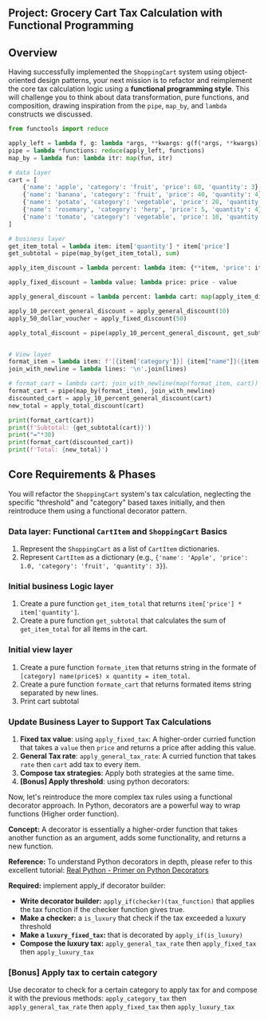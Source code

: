 ## **Project: Grocery Cart Tax Calculation with Functional Programming**

## **Overview**

Having successfully implemented the `ShoppingCart` system using object-oriented design patterns, your next mission is to refactor and reimplement the core tax calculation logic using a **functional programming style**. This will challenge you to think about data transformation, pure functions, and composition, drawing inspiration from the `pipe`, `map_by`, and `lambda` constructs we discussed.
```python
from functools import reduce

apply_left = lambda f, g: lambda *args, **kwargs: g(f(*args, **kwargs))
pipe = lambda *functions: reduce(apply_left, functions)
map_by = lambda fun: lambda itr: map(fun, itr)

# data layer
cart = [
    {'name': 'apple', 'category': 'fruit', 'price': 60, 'quantity': 3},
    {'name': 'banana', 'category': 'fruit', 'price': 40, 'quantity': 4},
    {'name': 'potato', 'category': 'vegetable', 'price': 20, 'quantity': 3},
    {'name': 'rosemary', 'category': 'herp', 'price': 5, 'quantity': 4},
    {'name': 'tomato', 'category': 'vegetable', 'price': 10, 'quantity': 5},
]

# business layer
get_item_total = lambda item: item['quantity'] * item['price']
get_subtotal = pipe(map_by(get_item_total), sum)

apply_item_discount = lambda percent: lambda item: {**item, 'price': item['price'] * (1 - percent / 100)}

apply_fixed_discount = lambda value: lambda price: price - value

apply_general_discount = lambda percent: lambda cart: map(apply_item_discount(percent),cart)

apply_10_percent_general_discount = apply_general_discount(10)
apply_50_dollar_voucher = apply_fixed_discount(50)

apply_total_discount = pipe(apply_10_percent_general_discount, get_subtotal, apply_50_dollar_voucher)


# View layer
format_item = lambda item: f'[{item['category']}] {item["name"]}({item["price"]}$) x {item["quantity"]} = {get_item_total(item)}$'
join_with_newline = lambda lines: '\n'.join(lines)

# format_cart = lambda cart: join_with_newline(map(format_item, cart))
format_cart = pipe(map_by(format_item), join_with_newline)
discounted_cart = apply_10_percent_general_discount(cart)
new_total = apply_total_discount(cart)

print(format_cart(cart))
print(f'Subtotal: {get_subtotal(cart)}')
print("="*30)
print(format_cart(discounted_cart))
print(f'Total: {new_total}')
```

## **Core Requirements & Phases**

You will refactor the `ShoppingCart` system's tax calculation, neglecting the specific "threshold" and "category" based taxes initially, and then reintroduce them using a functional decorator pattern.

### **Data layer: Functional `CartItem` and `ShoppingCart` Basics**

1. Represent the `ShoppingCart` as a list of `CartItem` dictionaries. 
2. Represent `CartItem` as a dictionary (e.g., `{'name': 'Apple', 'price': 1.0, 'category': 'fruit', 'quantity': 3}`).

### **Initial business Logic layer**

1. Create a pure function `get_item_total` that returns `item['price'] * item['quantity']`. 
2. Create a pure function `get_subtotal` that calculates the sum of `get_item_total` for all items in the cart.

### **Initial view layer**

1. Create a pure function `formate_item` that returns string in the formate of `[category] name(price$) x quantity = item_total`. 
2. Create a pure function `formate_cart` that returns formated items string separated by new lines.
3. Print cart subtotal

### **Update Business Layer to Support Tax Calculations**

1. **Fixed tax value**: using `apply_fixed_tax`: A higher-order curried function that takes a `value` then `price` and returns a price after adding this value.
2. **General Tax rate**: `apply_general_tax_rate`: A curried function that takes `rate` then `cart` add tax to every item.
3. **Compose tax strategies**: Apply both strategies at the same time.
4. **[Bonus] Apply threshold**:  using python decorators:

Now, let's reintroduce the more complex tax rules using a functional decorator approach. In Python, decorators are a powerful way to wrap functions (Higher order function).

**Concept:** A decorator is essentially a higher-order function that takes another function as an argument, adds some functionality, and returns a new function.

**Reference:** To understand Python decorators in depth, please refer to this excellent tutorial: [Real Python - Primer on Python Decorators](https://realpython.com/primer-on-python-decorators/)

**Required:** implement apply_if decorator builder:
- **Write decorator builder:** `apply_if(checker)(tax_function)` that applies the tax function if the checker function gives true.
- **Make a checker:** a `is_luxury` that check if the tax exceeded a luxury threshold
- **Make a `luxury_fixed_tax`:** that is decorated by `apply_if(is_luxury)`
- **Compose the luxury tax:** `apply_general_tax_rate` then `apply_fixed_tax` then `apply_luxury_tax`

### **[Bonus] Apply tax to certain category**
Use decorator to check for a certain category to apply tax for and compose it with the previous methods: `apply_category_tax` then `apply_general_tax_rate` then `apply_fixed_tax` then `apply_luxury_tax`
